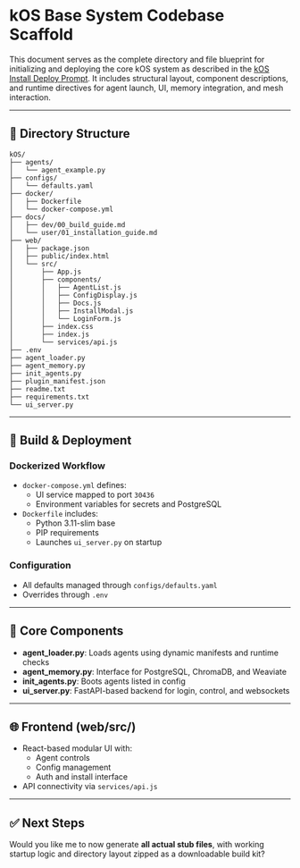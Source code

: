 # kOS Base System Codebase Scaffold

This document serves as the complete directory and file blueprint for initializing and deploying the core kOS system as described in the [kOS Install Deploy Prompt](kOS_install_deploy_prompt.md). It includes structural layout, component descriptions, and runtime directives for agent launch, UI, memory integration, and mesh interaction.

---

## 📁 Directory Structure

```
kOS/
├── agents/
│   └── agent_example.py
├── configs/
│   └── defaults.yaml
├── docker/
│   ├── Dockerfile
│   └── docker-compose.yml
├── docs/
│   ├── dev/00_build_guide.md
│   └── user/01_installation_guide.md
├── web/
│   ├── package.json
│   ├── public/index.html
│   └── src/
│       ├── App.js
│       ├── components/
│       │   ├── AgentList.js
│       │   ├── ConfigDisplay.js
│       │   ├── Docs.js
│       │   ├── InstallModal.js
│       │   └── LoginForm.js
│       ├── index.css
│       ├── index.js
│       └── services/api.js
├── .env
├── agent_loader.py
├── agent_memory.py
├── init_agents.py
├── plugin_manifest.json
├── readme.txt
├── requirements.txt
└── ui_server.py
```

---

## 🔧 Build & Deployment

### Dockerized Workflow

- `docker-compose.yml` defines:
  - UI service mapped to port `30436`
  - Environment variables for secrets and PostgreSQL
- `Dockerfile` includes:
  - Python 3.11-slim base
  - PIP requirements
  - Launches `ui_server.py` on startup

### Configuration

- All defaults managed through `configs/defaults.yaml`
- Overrides through `.env`

---

## 🧠 Core Components

- **agent\_loader.py**: Loads agents using dynamic manifests and runtime checks
- **agent\_memory.py**: Interface for PostgreSQL, ChromaDB, and Weaviate
- **init\_agents.py**: Boots agents listed in config
- **ui\_server.py**: FastAPI-based backend for login, control, and websockets

---

## 🌐 Frontend (web/src/)

- React-based modular UI with:
  - Agent controls
  - Config management
  - Auth and install interface
- API connectivity via `services/api.js`

---

## ✅ Next Steps

Would you like me to now generate **all actual stub files**, with working startup logic and directory layout zipped as a downloadable build kit?

